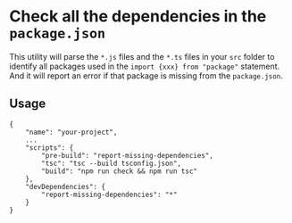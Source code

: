 # Check all the dependencies in the `package.json`
This utility will parse the `*.js` files and the `*.ts` files in your `src` folder to identify all packages used in the `import {xxx} from "package"` statement. And it will report an error if that package is missing from the `package.json`.

## Usage

    {
        "name": "your-project",
        ...
        "scripts": {
            "pre-build": "report-missing-dependencies",
            "tsc": "tsc --build tsconfig.json",
            "build": "npm run check && npm run tsc"
        },
        "devDependencies": {
            "report-missing-dependencies": "*"
        }
    }
